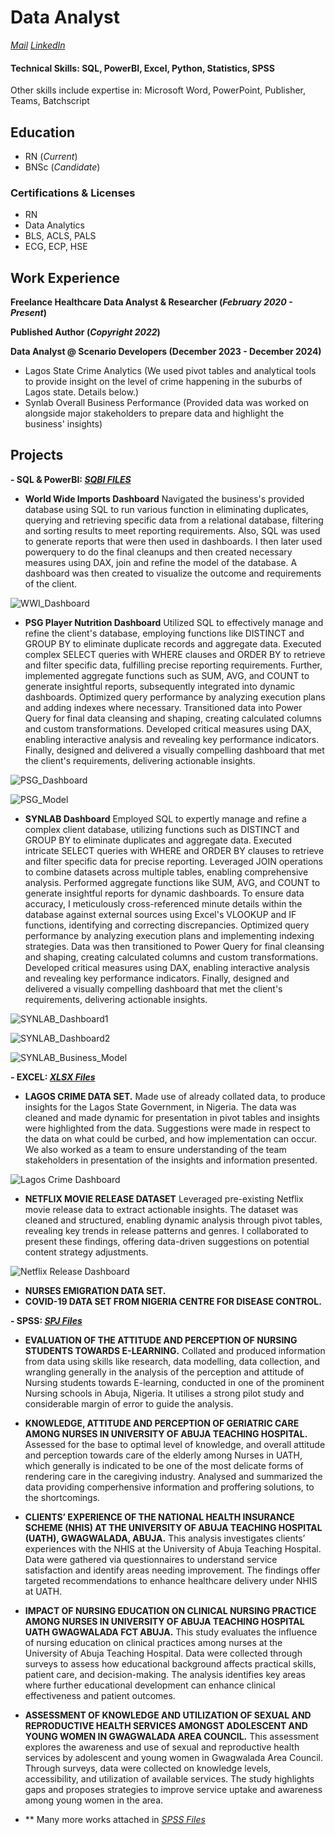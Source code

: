 # Data Analyst
_[Mail](mailto:seysho97@gmail.com)_ 
_[LinkedIn](www.linkedin.com/in/seyi-shokera-1b49921a8)_

#### Technical Skills: SQL, PowerBI, Excel, Python, Statistics, SPSS
Other skills include expertise in: Microsoft Word, PowerPoint, Publisher, Teams, Batchscript

## Education 
- RN (_Current_)
- BNSc (_Candidate_)

### Certifications & Licenses
- RN
- Data Analytics
- BLS, ACLS, PALS
- ECG, ECP, HSE

## Work Experience
**Freelance Healthcare Data Analyst & Researcher (_February 2020 - Present_)**

**Published Author (_Copyright 2022_)**

**Data Analyst @ Scenario Developers (December 2023 - December 2024)**
- Lagos State Crime Analytics (We used pivot tables and analytical tools to provide insight on the level of crime happening in the suburbs of Lagos state. Details below.)
- Synlab Overall Business Performance (Provided data was worked on alongside major stakeholders to prepare data and highlight the business' insights)

## Projects
**- SQL & PowerBI: _[SQBI FILES](https://tinyurl.com/yzuz4xda)_**
  - **World Wide Imports Dashboard**
    Navigated the business's provided database using SQL to run various function in eliminating duplicates, querying and retrieving specific data from a relational database, filtering and sorting results to meet reporting requirements. Also, SQL was used to generate reports that were then used in dashboards. I then later used powerquery to do the final cleanups and then created necessary measures using DAX, join and refine the model of the database. A dashboard was then created to visualize the outcome and requirements of the client.

![WWI_Dashboard](/assets/WWI_Dashboard.jpeg)
  
 - **PSG Player Nutrition Dashboard**
    Utilized SQL to effectively manage and refine the client's database, employing functions like DISTINCT and GROUP BY to eliminate duplicate records and aggregate data. Executed complex SELECT queries with WHERE clauses and ORDER BY to retrieve and filter specific data, fulfilling precise reporting requirements. Further, implemented aggregate functions such as SUM, AVG, and COUNT to generate insightful reports, subsequently integrated into dynamic dashboards. Optimized query performance by analyzing execution plans and adding indexes where necessary. Transitioned data into Power Query for final data cleansing and shaping, creating calculated columns and custom transformations. Developed critical measures using DAX, enabling interactive analysis and revealing key performance indicators. Finally, designed and delivered a visually compelling dashboard that met the client's requirements, delivering actionable insights.

 ![PSG_Dashboard](/assets/PSG_Player_Nutrition_Data.jpeg)
 
 ![PSG_Model](/assets/Player_Nutrition_Model.jpeg)

   - **SYNLAB Dashboard**
    Employed SQL to expertly manage and refine a complex client database, utilizing functions such as DISTINCT and GROUP BY to eliminate duplicates and aggregate data. Executed intricate SELECT queries with WHERE and ORDER BY clauses to retrieve and filter specific data for precise reporting. Leveraged JOIN operations to combine datasets across multiple tables, enabling comprehensive analysis. Performed aggregate functions like SUM, AVG, and COUNT to generate insightful reports for dynamic dashboards. To ensure data accuracy, I meticulously cross-referenced minute details within the database against external sources using Excel's VLOOKUP and IF functions, identifying and correcting discrepancies. Optimized query performance by analyzing execution plans and implementing indexing strategies. Data was then transitioned to Power Query for final cleansing and shaping, creating calculated columns and custom transformations. Developed critical measures using DAX, enabling interactive analysis and revealing key performance indicators. Finally, designed and delivered a visually compelling dashboard that met the client's requirements, delivering actionable insights.

![SYNLAB_Dashboard1](/assets/SYNLAB_Overall_Business_Data1.jpeg)

![SYNLAB_Dashboard2](/assets/SYNLAB_Overall_Business_Data2.jpeg)

![SYNLAB_Business_Model](/assets/SYNLAB_Business_Model.jpeg)

**- EXCEL: _[XLSX Files](https://tinyurl.com/4hmzhkj7)_**
  - **LAGOS CRIME DATA SET.** 
    Made use of already collated data, to produce insights for the Lagos State Government, in Nigeria. The data was cleaned and made dynamic for presentation in pivot tables and insights were highlighted from the data. Suggestions were made in respect to the data on what could be curbed, and how implementation can occur. We also worked as a team to ensure understanding of the team stakeholders in presentation of the insights and information presented.
    
![Lagos Crime Dashboard](/assets/Lagos_Crime.jpeg)

  - **NETFLIX MOVIE RELEASE DATASET**
    Leveraged pre-existing Netflix movie release data to extract actionable insights. The dataset was cleaned and structured, enabling dynamic analysis through pivot tables, revealing key trends in release patterns and genres. I collaborated to present these findings, offering data-driven suggestions on potential content strategy adjustments.
    
![Netflix Release Dashboard](/assets/Netflix_Release.jpeg)

  - **NURSES EMIGRATION DATA SET.**
  - **COVID-19 DATA SET FROM NIGERIA CENTRE FOR DISEASE CONTROL.**

**- SPSS: _[SPJ Files](https://tinyurl.com/59psffac)_**
  - **EVALUATION OF THE ATTITUDE AND PERCEPTION OF NURSING STUDENTS TOWARDS E-LEARNING.**
    Collated and produced information from data using skills like research, data modelling, data collection, and wrangling generally in the analysis of the perception and attitude of Nursing students towards E-learning, conducted in one of the prominent Nursing schools in Abuja, Nigeria. It utilises a strong pilot study and considerable margin of error to guide the analysis.
  
  - **KNOWLEDGE, ATTITUDE AND PERCEPTION OF GERIATRIC CARE AMONG NURSES IN UNIVERSITY OF ABUJA TEACHING HOSPITAL.**
    Assessed for the base to optimal level of knowledge, and overall attitude and perception towards care of the elderly among Nurses in UATH, which generally is indicated to be one of the most delicate forms of rendering care in the caregiving industry. Analysed and summarized the data providing comperhensive information and proffering solutions, to the shortcomings.
    
  - **CLIENTS’ EXPERIENCE OF THE NATIONAL HEALTH INSURANCE SCHEME (NHIS) AT THE UNIVERSITY OF ABUJA TEACHING HOSPITAL (UATH), GWAGWALADA, ABUJA.**
    This analysis investigates clients’ experiences with the NHIS at the University of Abuja Teaching Hospital. Data were gathered via questionnaires to understand service satisfaction and identify areas needing improvement. The findings offer targeted recommendations to enhance healthcare delivery under NHIS at UATH.
    
  - **IMPACT OF NURSING EDUCATION ON CLINICAL NURSING PRACTICE AMONG NURSES IN UNIVERSITY OF ABUJA TEACHING HOSPITAL UATH GWAGWALADA FCT ABUJA.**
    This study evaluates the influence of nursing education on clinical practices among nurses at the University of Abuja Teaching Hospital. Data were collected through surveys to assess how educational background affects practical skills, patient care, and decision-making. The analysis identifies key areas where further educational development can enhance clinical effectiveness and patient outcomes.
  
  - **ASSESSMENT OF KNOWLEDGE AND UTILIZATION OF SEXUAL AND REPRODUCTIVE HEALTH SERVICES AMONGST ADOLESCENT AND YOUNG WOMEN IN GWAGWALADA AREA COUNCIL.**
     This assessment explores the awareness and use of sexual and reproductive health services by adolescent and young women in Gwagwalada Area Council. Through surveys, data were collected on knowledge levels, accessibility, and utilization of available services. The study highlights gaps and proposes strategies to improve service uptake and awareness among young women in the area.

- ** Many more works attached in _[SPSS Files](https://tinyurl.com/59psffac)_

